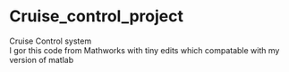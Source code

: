 # Cruise_control_project
Cruise Control system	
I gor this code from Mathworks with tiny edits which compatable with my version of matlab 
